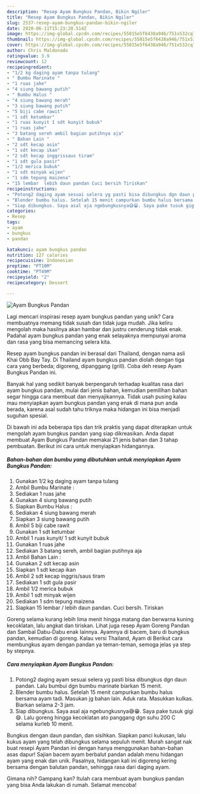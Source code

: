 ```yaml
---
description: "Resep Ayam Bungkus Pandan, Bikin Ngiler"
title: "Resep Ayam Bungkus Pandan, Bikin Ngiler"
slug: 2537-resep-ayam-bungkus-pandan-bikin-ngiler
date: 2020-06-11T15:23:20.514Z
image: https://img-global.cpcdn.com/recipes/55015e5f6438a946/751x532cq70/ayam-bungkus-pandan-foto-resep-utama.jpg
thumbnail: https://img-global.cpcdn.com/recipes/55015e5f6438a946/751x532cq70/ayam-bungkus-pandan-foto-resep-utama.jpg
cover: https://img-global.cpcdn.com/recipes/55015e5f6438a946/751x532cq70/ayam-bungkus-pandan-foto-resep-utama.jpg
author: Chris Maldonado
ratingvalue: 3.9
reviewcount: 12
recipeingredient:
- "1/2 kg daging ayam tanpa tulang"
- " Bumbu Marinate "
- "1 ruas jahe"
- "4 siung bawang putih"
- " Bumbu Halus "
- "4 siung bawang merah"
- "3 siung bawang putih"
- "5 biji cabe rawit"
- "1 sdt ketumbar"
- "1 ruas kunyit 1 sdt kunyit bubuk"
- "1 ruas jahe"
- "3 batang sereh ambil bagian putihnya aja"
- " Bahan Lain "
- "2 sdt kecap asin"
- "1 sdt kecap ikan"
- "2 sdt kecap inggrissaus tiram"
- "1 sdt gula pasir"
- "1/2 merica bubuk"
- "1 sdt minyak wijen"
- "1 sdm tepung maizena"
- "15 lembar  lebih daun pandan Cuci bersih Tiriskan"
recipeinstructions:
- "Potong2 daging ayam sesuai selera yg pasti bisa dibungkus dgn daun pandan. Lalu bumbui dgn bumbu marinate biarkan 15 menit."
- "Blender bumbu halus. Setelah 15 menit campurkan bumbu halus bersama ayam tadi. Masukan jg bahan lain. Aduk rata. Masukkan kulkas. Biarkan selama 2-3 jam."
- "Siap dibungkus. Saya asal aja ngebungkusnya😅😁. Saya pake tusuk gigi😄. Lalu goreng hingga kecoklatan ato panggang dgn suhu 200 C selama kurleb 10 menit."
categories:
- Resep
tags:
- ayam
- bungkus
- pandan

katakunci: ayam bungkus pandan 
nutrition: 127 calories
recipecuisine: Indonesian
preptime: "PT10M"
cooktime: "PT49M"
recipeyield: "2"
recipecategory: Dessert

---
```



![Ayam Bungkus Pandan](https://img-global.cpcdn.com/recipes/55015e5f6438a946/751x532cq70/ayam-bungkus-pandan-foto-resep-utama.jpg)

Lagi mencari inspirasi resep ayam bungkus pandan yang unik? Cara membuatnya memang tidak susah dan tidak juga mudah. Jika keliru mengolah maka hasilnya akan hambar dan justru cenderung tidak enak. Padahal ayam bungkus pandan yang enak selayaknya mempunyai aroma dan rasa yang bisa memancing selera kita.

Resep ayam bungkus pandan ini berasal dari Thailand, dengan nama asli Khai Obb Bay Tay. Di Thailand ayam bungkus pandan diolah dengan tiga cara yang berbeda; digoreng, dipanggang (grill). Coba deh resep Ayam Bungkus Pandan ini.

Banyak hal yang sedikit banyak berpengaruh terhadap kualitas rasa dari ayam bungkus pandan, mulai dari jenis bahan, kemudian pemilihan bahan segar hingga cara membuat dan menyajikannya. Tidak usah pusing kalau mau menyiapkan ayam bungkus pandan yang enak di mana pun anda berada, karena asal sudah tahu triknya maka hidangan ini bisa menjadi suguhan spesial.


Di bawah ini ada beberapa tips dan trik praktis yang dapat diterapkan untuk mengolah ayam bungkus pandan yang siap dikreasikan. Anda dapat membuat Ayam Bungkus Pandan memakai 21 jenis bahan dan 3 tahap pembuatan. Berikut ini cara untuk menyiapkan hidangannya.

<!--inarticleads1-->

##### Bahan-bahan dan bumbu yang dibutuhkan untuk menyiapkan Ayam Bungkus Pandan:

1. Gunakan 1/2 kg daging ayam tanpa tulang
1. Ambil  Bumbu Marinate :
1. Sediakan 1 ruas jahe
1. Gunakan 4 siung bawang putih
1. Siapkan  Bumbu Halus :
1. Sediakan 4 siung bawang merah
1. Siapkan 3 siung bawang putih
1. Ambil 5 biji cabe rawit
1. Gunakan 1 sdt ketumbar
1. Ambil 1 ruas kunyit/ 1 sdt kunyit bubuk
1. Gunakan 1 ruas jahe
1. Sediakan 3 batang sereh, ambil bagian putihnya aja
1. Ambil  Bahan Lain :
1. Gunakan 2 sdt kecap asin
1. Siapkan 1 sdt kecap ikan
1. Ambil 2 sdt kecap inggris/saus tiram
1. Sediakan 1 sdt gula pasir
1. Ambil 1/2 merica bubuk
1. Ambil 1 sdt minyak wijen
1. Sediakan 1 sdm tepung maizena
1. Siapkan 15 lembar / lebih daun pandan. Cuci bersih. Tiriskan


Goreng selama kurang lebih lima menit hingga matang dan berwarna kuning kecoklatan, lalu angkat dan tiriskan. Lihat juga resep Ayam Goreng Pandan dan Sambal Dabu-Dabu enak lainnya. Ayamnya di bacem, baru di bungkus pandan, kemudian di goreng. Kalau versi Thailand, Ayam di Berikut cara membungkus ayam dengan pandan ya teman-teman, semoga jelas ya step by stepnya. 

<!--inarticleads2-->

##### Cara menyiapkan Ayam Bungkus Pandan:

1. Potong2 daging ayam sesuai selera yg pasti bisa dibungkus dgn daun pandan. Lalu bumbui dgn bumbu marinate biarkan 15 menit.
1. Blender bumbu halus. Setelah 15 menit campurkan bumbu halus bersama ayam tadi. Masukan jg bahan lain. Aduk rata. Masukkan kulkas. Biarkan selama 2-3 jam.
1. Siap dibungkus. Saya asal aja ngebungkusnya😅😁. Saya pake tusuk gigi😄. Lalu goreng hingga kecoklatan ato panggang dgn suhu 200 C selama kurleb 10 menit.


Bungkus dengan daun pandan, dan sisihkan. Siapkan panci kukusan, lalu kukus ayam yang telah dibungkus selama sepuluh menit. Murah sangat nak buat resepi Ayam Pandan ini dengan hanya menggunakan bahan-bahan asas dapur! Sajian bacem ayam berbalut pandan adalah menu hidangan ayam yang enak dan unik. Pasalnya, hidangan kali ini digoreng kering bersama dengan balutan pandan, sehingga rasa dari daging ayam. 

Gimana nih? Gampang kan? Itulah cara membuat ayam bungkus pandan yang bisa Anda lakukan di rumah. Selamat mencoba!
